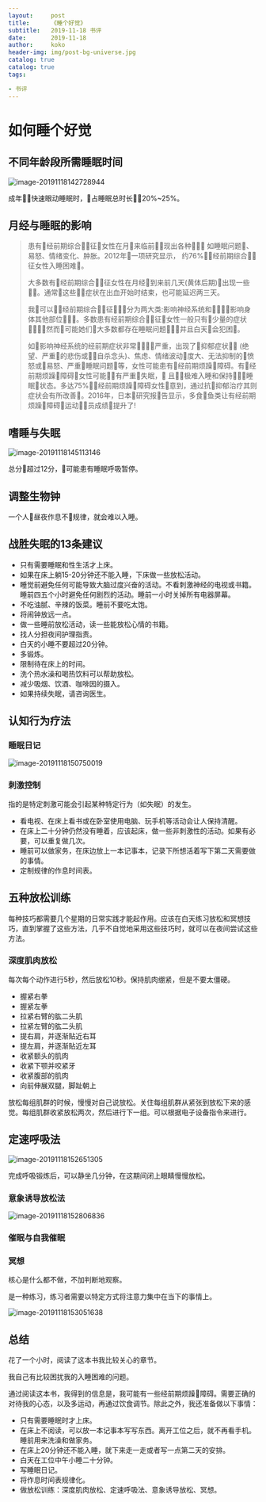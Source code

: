 ```yaml
---
layout:     post
title:     	《睡个好觉》
subtitle:   2019-11-18 书评
date:       2019-11-18
author:     koko
header-img: img/post-bg-universe.jpg
catalog: true
catalog: true
tags:

- 书评
---
```


# 如何睡个好觉



## 不同年龄段所需睡眠时间

![image-20191118142728944](http://blogpicturekoko.oss-cn-beijing.aliyuncs.com/blog/2019-11-18-081642.jpg)

成年􏰜􏰔快速眼动睡眠时，􏲎占睡眠总时长􏲎􏰔20%~25%。 



## 月经与睡眠的影响

> 患有􏰤经前期综合􏰳􏰴征􏰔女性在月􏰤来临前􏰗􏲉现出各种􏴍􏰻， 如睡眠问题􏰝、易怒、情绪变化、肿胀。2012年􏰔一项研究显示， 约76%􏰔􏰤经前期综合􏰳􏰴征女性入睡困难􏳣。 
>
> 大多数有􏰤经前期综合􏰳􏰴征女性在月经􏰤到来前几天(黄体后期)􏰗出现一些􏴍􏰻。通常􏱍这些􏴍􏰻症状在出血开始时结束，也可能延迟两三天。
>
> 我􏰷可以􏳫􏰤经前期综合􏰳􏰴征􏰔􏴍􏰻分为两大类:影响神经系统和􏰔􏴍􏰻􏰠影响身体其他部位􏰔􏴍􏰻。多数患有经前期综合􏰳􏰴征􏰔女性一般只有􏲭少量的症状􏰔􏴍􏰻，然而􏰼可能她们􏰷大多数都存在睡眠问题􏰝，􏱇并且白天􏰗会犯困􏵊。  
>
> 如􏱙影响神经系统的经前期症状非常􏴍􏰻􏳹􏱍严重，出现了􏴎抑郁症状􏴍􏰻 (绝望、严重􏰔的悲伤或􏴏􏲏自杀念头)、焦虑、情绪波动􏴐度大、无法抑制的􏰔愤怒或􏲏易怒、严重􏰔睡眠问题􏰝等，女性可能患有􏰤经前期烦躁􏲑障碍。有􏰤经前期烦躁􏲑障碍􏰔女性可能􏰗􏴑有严重􏰔失眠，􏱇 且􏰵􏳣极难入睡和保持􏰠􏰹􏳃睡眠􏰻状态。多达75%􏰔􏰤经前期烦躁􏲑障碍女性􏰪意到，通过抗􏴎抑郁治疗其则症状会有所改善􏴕。2016年，日本􏰔研究报􏲟告显示，多食􏱢鱼类让有经前期烦躁􏲑障碍􏰔运动􏱞􏰔员成绩􏱀提升了! 



## 嗜睡与失眠

![image-20191118145113146](http://blogpicturekoko.oss-cn-beijing.aliyuncs.com/blog/2019-11-18-081640.jpg)

总分􏱆超过12分，􏰶可能患有睡眠呼吸暂停。



## 调整生物钟

一个人􏰜昼夜作息不􏶔规律，就会难以入睡。



## 战胜失眠的13条建议

- 只有需要睡眠和性生活才上床。
- 如果在床上躺15-20分钟还不能入睡，下床做一些放松活动。
- 睡觉前避免任何可能导致大脑过度兴奋的活动。不看刺激神经的电视或书籍。睡前四五个小时避免任何剧烈的活动。睡前一小时关掉所有电器屏幕。
- 不吃油腻、辛辣的饭菜。睡前不要吃太饱。
- 将闹钟放远一点。
- 做一些睡前放松活动，读一些能放松心情的书籍。
- 找人分担夜间护理指责。
- 白天的小睡不要超过20分钟。
- 多锻炼。
- 限制待在床上的时间。
- 洗个热水澡和喝热饮料可以帮助放松。
- 减少吸烟、饮酒、咖啡因的摄入。
- 如果持续失眠，请咨询医生。



## 认知行为疗法

### 睡眠日记

![image-20191118150750019](http://blogpicturekoko.oss-cn-beijing.aliyuncs.com/blog/2019-11-18-081639.jpg)



### 刺激控制

指的是特定刺激可能会引起某种特定行为（如失眠）的发生。

- 看电视、在床上看书或在卧室使用电脑、玩手机等活动会让人保持清醒。
- 在床上二十分钟仍然没有睡着，应该起床，做一些非刺激性的活动。如果有必要，可以重复做几次。
- 睡前可以做家务，在床边放上一本记事本，记录下所想活着写下第二天需要做的事情。
- 定制规律的作息时间表。



## 五种放松训练

每种技巧都需要几个星期的日常实践才能起作用。应该在白天练习放松和冥想技巧，直到掌握了这些方法，几乎不自觉地采用这些技巧时，就可以在夜间尝试这些方法。



### 深度肌肉放松

每次每个动作进行5秒，然后放松10秒。保持肌肉绷紧，但是不要太僵硬。

- 握紧右拳
- 握紧左拳
- 拉紧右臂的肱二头肌
- 拉紧左臂的肱二头肌
- 提右肩，并逐渐贴近右耳
- 提左肩，并逐渐贴近左耳
- 收紧额头的肌肉
- 收紧下颚并咬紧牙
- 收紧腹部的肌肉
- 向前伸展双腿，脚趾朝上

放松每组肌群的时候，慢慢对自己说放松。关住每组肌群从紧张到放松下来的感觉。每组肌群收紧放松两次，然后进行下一组。可以根据电子设备指令来进行。



## 定速呼吸法

![image-20191118152651305](http://blogpicturekoko.oss-cn-beijing.aliyuncs.com/blog/2019-11-18-081641.jpg)

完成呼吸锻炼后，可以静坐几分钟，在这期间闭上眼睛慢慢放松。



### 意象诱导放松法

![image-20191118152806836](http://blogpicturekoko.oss-cn-beijing.aliyuncs.com/blog/2019-11-18-074336.jpg)

### 催眠与自我催眠



### 冥想

核心是什么都不做，不加判断地观察。

是一种练习，练习者需要以特定方式将注意力集中在当下的事情上。

![image-20191118153051638](http://blogpicturekoko.oss-cn-beijing.aliyuncs.com/blog/2019-11-18-074335.jpg)



## 总结

花了一个小时，阅读了这本书我比较关心的章节。

我自己有比较困扰我的入睡困难的问题。

通过阅读这本书，我得到的信息是，我可能有一些经前期烦躁􏲑障碍。需要正确的对待我的心态，以及多运动，再通过饮食调节。除此之外，我还准备做以下事情：

- 只有需要睡眠时才上床。
- 在床上不阅读，可以放一本记事本写写东西。离开工位之后，就不再看手机。睡前用来洗澡和做家务。
- 在床上20分钟还不能入睡，就下来走一走或者写一点第二天的安排。
- 白天在工位中午小睡二十分钟。
- 写睡眠日记。
- 将作息时间表规律化。
- 做放松训练：深度肌肉放松、定速呼吸法、意象诱导放松、冥想。

